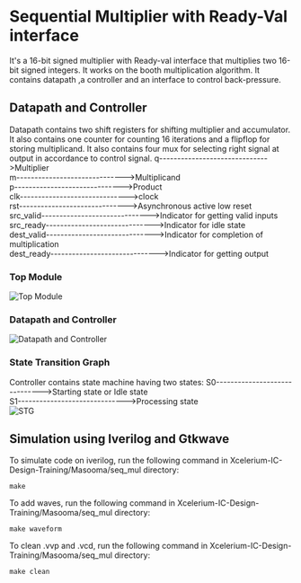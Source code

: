 # Sequential Multiplier with Ready-Val interface

It's a 16-bit signed multiplier with Ready-val interface that multiplies two 16-bit signed integers. It works on the booth multiplication algorithm. It contains datapath ,a controller and an interface to control back-pressure.


## Datapath and Controller

Datapath contains two shift registers for shifting multiplier and accumulator. It also contains one counter for counting 16 iterations and a flipflop for storing multiplicand. It also contains four mux for selecting right signal at output in accordance to control signal.
q------------------------------>Multiplier <br />
m------------------------------>Multiplicand <br />
p------------------------------>Product <br />
clk------------------------------>clock <br />
rst------------------------------>Asynchronous active low reset <br />
src_valid------------------------------>Indicator for getting valid inputs <br />
src_ready------------------------------>Indicator for idle state <br />
dest_valid------------------------------>Indicator for completion of multiplication <br />
dest_ready------------------------------>Indicator for getting output <br />

### Top Module
![Top Module](https://drive.google.com/uc?id=1m9hw0Qw2GRCjbj70ecxzAMXc4HwKlsCn)
### Datapath and Controller
![Datapath and Controller](https://drive.google.com/uc?id=1OBvjs564oGijMuhNYmC7wM_Xsi_AjyQM)

### State Transition Graph
Controller contains state machine having two states:
S0------------------------------>Starting state or Idle state <br />
S1------------------------------>Processing state <br />
![STG](https://drive.google.com/uc?id=1scMFOle8yd8ZBpTJu6mAmIpV4THX8OsJ)

## Simulation using Iverilog and Gtkwave

To simulate code on iverilog, run the following command in Xcelerium-IC-Design-Training/Masooma/seq_mul directory:

    make

To add waves, run the following command in Xcelerium-IC-Design-Training/Masooma/seq_mul directory:

    make waveform
To clean .vvp and .vcd, run the following command in Xcelerium-IC-Design-Training/Masooma/seq_mul directory:

    make clean








